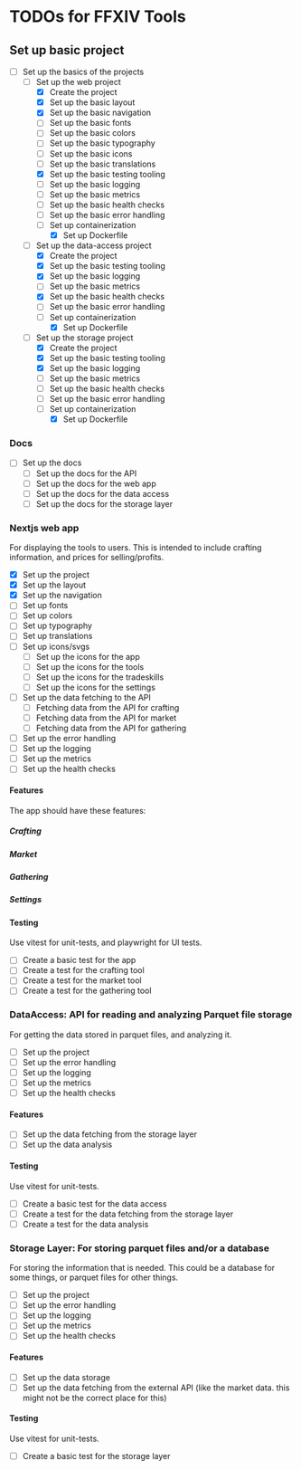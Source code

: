 # TODOs for FFXIV Tools

## Set up basic project

- [ ] Set up the basics of the projects
  - [ ] Set up the web project
    - [x] Create the project
    - [x] Set up the basic layout
    - [x] Set up the basic navigation
    - [ ] Set up the basic fonts
    - [ ] Set up the basic colors
    - [ ] Set up the basic typography
    - [ ] Set up the basic icons
    - [ ] Set up the basic translations
    - [x] Set up the basic testing tooling
    - [ ] Set up the basic logging
    - [ ] Set up the basic metrics
    - [ ] Set up the basic health checks
    - [ ] Set up the basic error handling
    - [ ] Set up containerization
      - [x] Set up Dockerfile
  - [ ] Set up the data-access project
    - [x] Create the project
    - [x] Set up the basic testing tooling
    - [x] Set up the basic logging
    - [ ] Set up the basic metrics
    - [x] Set up the basic health checks
    - [ ] Set up the basic error handling
    - [ ] Set up containerization
      - [x] Set up Dockerfile
  - [ ] Set up the storage project
    - [x] Create the project
    - [x] Set up the basic testing tooling
    - [x] Set up the basic logging
    - [ ] Set up the basic metrics
    - [ ] Set up the basic health checks
    - [ ] Set up the basic error handling
    - [ ] Set up containerization
      - [x] Set up Dockerfile

### Docs

- [ ] Set up the docs
  - [ ] Set up the docs for the API
  - [ ] Set up the docs for the web app
  - [ ] Set up the docs for the data access
  - [ ] Set up the docs for the storage layer

### Nextjs web app

For displaying the tools to users. This is intended to include crafting information, and prices for selling/profits.

- [x] Set up the project
- [x] Set up the layout
- [x] Set up the navigation
- [ ] Set up fonts
- [ ] Set up colors
- [ ] Set up typography
- [ ] Set up translations
- [ ] Set up icons/svgs
  - [ ] Set up the icons for the app
  - [ ] Set up the icons for the tools
  - [ ] Set up the icons for the tradeskills
  - [ ] Set up the icons for the settings
- [ ] Set up the data fetching to the API
  - [ ] Fetching data from the API for crafting
  - [ ] Fetching data from the API for market
  - [ ] Fetching data from the API for gathering
- [ ] Set up the error handling
- [ ] Set up the logging
- [ ] Set up the metrics
- [ ] Set up the health checks

#### Features

The app should have these features:

##### Crafting

##### Market

##### Gathering

##### Settings

#### Testing

Use vitest for unit-tests, and playwright for UI tests.

- [ ] Create a basic test for the app
- [ ] Create a test for the crafting tool
- [ ] Create a test for the market tool
- [ ] Create a test for the gathering tool

### DataAccess: API for reading and analyzing Parquet file storage

For getting the data stored in parquet files, and analyzing it.

- [ ] Set up the project
- [ ] Set up the error handling
- [ ] Set up the logging
- [ ] Set up the metrics
- [ ] Set up the health checks

#### Features

- [ ] Set up the data fetching from the storage layer
- [ ] Set up the data analysis

#### Testing

Use vitest for unit-tests.

- [ ] Create a basic test for the data access
- [ ] Create a test for the data fetching from the storage layer
- [ ] Create a test for the data analysis

### Storage Layer: For storing parquet files and/or a database

For storing the information that is needed. This could be a database for some things, or parquet files for other things.

- [ ] Set up the project
- [ ] Set up the error handling
- [ ] Set up the logging
- [ ] Set up the metrics
- [ ] Set up the health checks

#### Features

- [ ] Set up the data storage
- [ ] Set up the data fetching from the external API (like the market data. this might not be the correct place for this)

#### Testing

Use vitest for unit-tests.

- [ ] Create a basic test for the storage layer
